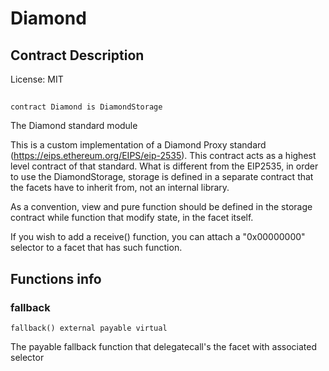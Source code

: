 # Diamond

## Contract Description


License: MIT

## 

```solidity
contract Diamond is DiamondStorage
```

The Diamond standard module

This is a custom implementation of a Diamond Proxy standard (https://eips.ethereum.org/EIPS/eip-2535).
This contract acts as a highest level contract of that standard. What is different from the EIP2535,
in order to use the DiamondStorage, storage is defined in a separate contract that the facets have to inherit from,
not an internal library.

As a convention, view and pure function should be defined in the storage contract while function that modify state, in
the facet itself.

If you wish to add a receive() function, you can attach a "0x00000000" selector to a facet that has such function.
## Functions info

### fallback

```solidity
fallback() external payable virtual
```

The payable fallback function that delegatecall's the facet with associated selector